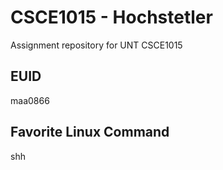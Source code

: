 # CSCE1015 - Hochstetler
Assignment repository for UNT CSCE1015

## EUID
maa0866

## Favorite Linux Command
shh

